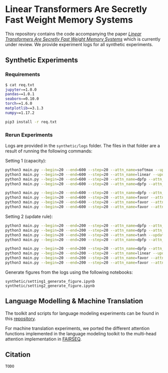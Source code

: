 # Linear Transformers Are Secretly Fast Weight Memory Systems
This repository contains the code accompanying the paper [*Linear Transformers Are Secretly Fast Weight Memory Systems*]() which is currently under review.
We provide experiment logs for all synthetic experiments.
## Synthetic Experiments

### Requirements
```bash
$ cat req.txt 
jupyter==1.0.0
pandas==1.0.1
seaborn==0.10.0
torch==1.6.0
matplotlib==3.1.3
numpy==1.17.2
```

```bash
pip3 install -r req.txt
```

### Rerun Experiments
Logs are provided in the ```synthetic/logs``` folder. 
The files in that folder are a result of running the following commands:

Setting 1 (capacity):
```bash
python3 main.py --begin=20 --end=600 --step=20 --attn_name=softmax --update_rule=sum
python3 main.py --begin=20 --end=600 --step=20 --attn_name=linear --update_rule=sum
python3 main.py --begin=20 --end=600 --step=20 --attn_name=dpfp --attn_arg=1 --update_rule=sum
python3 main.py --begin=20 --end=600 --step=20 --attn_name=dpfp --attn_arg=2 --update_rule=sum

python3 main.py --begin=20 --end=600 --step=20 --attn_name=dpfp --attn_arg=3 --update_rule=sum
python3 main.py --begin=20 --end=600 --step=20 --attn_name=favor --attn_arg=64 --update_rule=sum
python3 main.py --begin=20 --end=600 --step=20 --attn_name=favor --attn_arg=128 --update_rule=sum
python3 main.py --begin=20 --end=600 --step=20 --attn_name=favor --attn_arg=512 --update_rule=sum
```

Setting 2 (update rule):
```bash
python3 main.py --begin=20 --end=200 --step=20 --attn_name=dpfp --attn_arg=1 --update_rule=sum --replace
python3 main.py --begin=20 --end=200 --step=20 --attn_name=dpfp --attn_arg=1 --update_rule=ours --replace
python3 main.py --begin=20 --end=200 --step=20 --attn_name=tanh --update_rule=fwm --replace
python3 main.py --begin=20 --end=200 --step=20 --attn_name=dpfp --attn_arg=1 --update_rule=fwm --replace

python3 main.py --begin=20 --end=200 --step=20 --attn_name=dpfp --attn_arg=2 --update_rule=ours --replace
python3 main.py --begin=20 --end=200 --step=20 --attn_name=linear --update_rule=ours --replace
python3 main.py --begin=20 --end=200 --step=20 --attn_name=favor --attn_arg=64 --update_rule=ours --replace
python3 main.py --begin=20 --end=200 --step=20 --attn_name=favor --attn_arg=128 --update_rule=ours --replace
```

Generate figures from the logs using the following notebooks:
```
synthetic/setting1_generate_figure.ipynb
synthetic/setting2_generate_figure.ipynb
```

## Language Modelling & Machine Translation
The toolkit and scripts for language modeling experiments can be found in this [repository](https://github.com/IDSIA/lmtool-fwms).

For machine translation experiments, we ported the different attention functions implemented in the language modeling toolkit to the multi-head attention implementation in [FAIRSEQ](https://github.com/pytorch/fairseq).

## Citation
```
TODO
```
